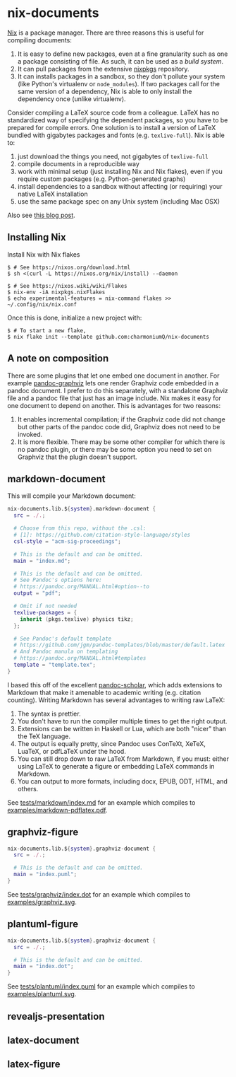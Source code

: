 # nix-documents

[Nix] is a package manager. There are three reasons this is useful for compiling documents:


1. It is easy to define new packages, even at a fine granularity such as one a package consisting of file. As such, it can be used as a _build system_.
2. It can pull packages from the extensive [nixpkgs] repository.
3. It can installs packages in a sandbox, so they don't pollute your system (like Python's virtualenv or `node_modules`). If two packages call for the same version of a dependency, Nix is able to only install the dependency once (unlike virtualenv).

Consider compiling a LaTeX source code from a colleague. LaTeX has no standardized way of specifying the dependent packages, so you have to be prepared for compile errors. One solution is to install a version of LaTeX bundled with gigabytes packages and fonts (e.g. `texlive-full`). Nix is able to:

1. just download the things you need, not gigabytes of `texlive-full`
2. compile documents in a reproducible way
3. work with minimal setup (just installing Nix and Nix flakes), even if you require custom packages (e.g. Python-generated graphs)
4. install dependencies to a sandbox without affecting (or requiring) your native LaTeX installation
5. use the same package spec on any Unix system (including Mac OSX)

Also see [this blog post].

[Nix]: https://builtwithnix.org/
[nixpkgs]: https://search.nixos.org/packages
[this blog post]: https://flyx.org/nix-flakes-latex/

## Installing Nix

Install Nix with Nix flakes

```shell
$ # See https://nixos.org/download.html
$ sh <(curl -L https://nixos.org/nix/install) --daemon

$ # See https://nixos.wiki/wiki/Flakes
$ nix-env -iA nixpkgs.nixFlakes
$ echo experimental-features = nix-command flakes >> ~/.config/nix/nix.conf
```

Once this is done, initialize a new project with:

```shell
$ # To start a new flake,
$ nix flake init --template github.com:charmoniumQ/nix-documents
```

## A note on composition

There are some plugins that let one embed one document in another. For example [pandoc-graphviz] lets one render Graphviz code embedded in a pandoc document. I prefer to do this separately, with a standalone Graphviz file and a pandoc file that just has an image include. Nix makes it easy for one document to depend on another. This is advantages for two reasons:

1. It enables incremental compilation; if the Graphviz code did not change but other parts of the pandoc code did, Graphviz does not need to be invoked.
2. It is more flexible. There may be some other compiler for which there is no pandoc plugin, or there may be some option you need to set on Graphviz that the plugin doesn't support.

[pandoc-graphviz]: https://github.com/Hakuyume/pandoc-filter-graphviz

<!-- TODO: Show flake.nix composition -->

## markdown-document

This will compile your Markdown document:

```nix
nix-documents.lib.${system}.markdown-document {
  src = ./.;

  # Choose from this repo, without the .csl:
  # [1]: https://github.com/citation-style-language/styles
  csl-style = "acm-sig-proceedings";

  # This is the default and can be omitted.
  main = "index.md";

  # This is the default and can be omitted.
  # See Pandoc's options here:
  # https://pandoc.org/MANUAL.html#option--to
  output = "pdf";

  # Omit if not needed
  texlive-packages = {
    inherit (pkgs.texlive) physics tikz;
  };

  # See Pandoc's default template
  # https://github.com/jgm/pandoc-templates/blob/master/default.latex
  # And Pandoc manula on templating
  # https://pandoc.org/MANUAL.html#templates
  template = "template.tex";
}
```

I based this off of the excellent [pandoc-scholar], which adds extensions to Markdown that make it amenable to academic writing (e.g. citation counting). Writing Markdown has several advantages to writing raw LaTeX:

1. The syntax is prettier.
2. You don't have to run the compiler multiple times to get the right output.
3. Extensions can be written in Haskell or Lua, which are both "nicer" than the TeX language.
4. The output is equally pretty, since Pandoc uses ConTeXt, XeTeX, LuaTeX, or pdfLaTeX under the hood.
5. You can still drop down to raw LaTeX from Markdown, if you must: either using LaTeX to generate a figure or embedding LaTeX commands in Markdown.
6. You can output to more formats, including docx, EPUB, ODT, HTML, and others.

See [tests/markdown/index.md] for an example which compiles to [examples/markdown-pdflatex.pdf].

[tests/markdown/index.md]: tests/markdown/index.md
[examples/markdown-pdflatex.pdf]: examples/markdown-pdflatex.pdf
[pandoc-scholar]: https://github.com/pandoc-scholar/pandoc-scholar

## graphviz-figure

```nix
nix-documents.lib.${system}.graphviz-document {
  src = ./.;

  # This is the default and can be omitted.
  main = "index.puml";
}
```

See [tests/graphviz/index.dot] for an example which compiles to [examples/graphviz.svg].

[tests/graphviz/index.dot]: tests/graphviz/index.dot
[examples/graphviz.svg]: examples/graphviz.svg

## plantuml-figure

```nix
nix-documents.lib.${system}.graphviz-document {
  src = ./.;

  # This is the default and can be omitted.
  main = "index.dot";
}
```

See [tests/plantuml/index.puml] for an example which compiles to [examples/plantuml.svg].

[tests/plantuml/index.puml]: tests/plantuml/index.puml
[examples/plantuml.svg]: examples/plantuml.svg

## revealjs-presentation

## latex-document

## latex-figure

